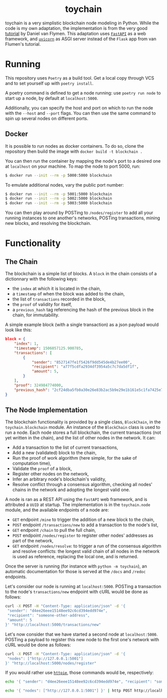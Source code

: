 <h1 align="center">
  <b>toychain</b>
</h1>

toychain is a very simplistic blockchain node modeling in Python.
While the code is my own adaptation, the implementation is from the very good [tutorial][tutorial_link] by Daniel van Flymen.
This adaptation uses [`FastAPI`][fastapi_link] as a web framework, and [`uvicorn`][uvicorn_link] as ASGI server instead of the `Flask` app from van Flumen's tutorial.

# Running

This repository uses `Poetry` as a build tool.
Get a local copy through VCS and to set yourself up with `poetry install`.

A poetry command is defined to get a node running: use `poetry run node` to start up a node, by default at `localhost:5000`.

Additionally, you can specify the host and port on which to run the node with the `--host` and `--port` flags.
You can then use the same command to spin up several nodes on different ports.

## Docker

It is possible to run nodes as docker containers.
To do so, clone the repository then build the image with `docker build -t blockchain .`

You can then run the container by mapping the node's port to a desired one at `localhost` on your machine.
To map the node to port 5000, run:
```bash
$ docker run --init --rm -p 5000:5000 blockchain
```

To emulate additional nodes, vary the public port number:
```bash
$ docker run --init --rm -p 5001:5000 blockchain
$ docker run --init --rm -p 5002:5000 blockchain
$ docker run --init --rm -p 5003:5000 blockchain
```

You can then play around by POSTing to `/nodes/register` to add all your running instances to one another's networks, POSTing transactions, mining new blocks, and resolving the blockchain.

# Functionality

## The Chain

The blockchain is a simple list of blocks.
A `block` in the chain consists of a dictionnary with the following keys:
- the `index` at which it is located in the chain,
- a `timestamp` of when the block was added to the chain,
- the list of `transactions` recorded in the block,
- the `proof` of validity for itself,
- a `previous_hash` tag referencing the hash of the previous block in the chain, for immutability.

A simple example block (with a single transaction) as a json payload would look like this:
```json
block = {
    "index": 1,
    "timestamp": 1506057125.900785,
    "transactions": [
        {
            "sender": "8527147fe1f5426f9dd545de4b27ee00",
            "recipient": "a77f5cdfa2934df3954a5c7c7da5df1f",
            "amount": 5,
        }
    ],
    "proof": 324984774000,
    "previous_hash": "2cf24dba5fb0a30e26e83b2ac5b9e29e1b161e5c1fa7425e73043362938b9824"
}
```

## The Node Implementation

The blockchain functionality is provided by a single class, `BlockChain`, in the `toychain.blockchain` module.
An instance of the `BlockChain` class is used to run a node.
Each node stores a full blockchain, the current transactions (not yet written in the chain), and the list of other nodes in the network.
It can:
- Add a transaction to the list of current transactions,
- Add a new (validated) block to the chain,
- Run the proof of work algorithm (here simple, for the sake of computation time),
- Validate the `proof` of a block,
- Register other nodes on the network,
- Infer an arbitrary node's blockchain's validity,
- Resolve conflict through a consensus algorithm, checking all nodes' chains in the network and adopting the longest valid one.

A node is ran as a REST API using the `FastAPI` web framework, and is attributed a `UUID` at startup.
The implementation is in the `toychain.node` module, and the available endpoints of a node are:
- `GET` endpoint `/mine` to trigger the addition of a new block to the chain,
- `POST` endpoint `/transactions/new` to add a transaction to the node's list,
- `GET` endpoint `/chain` to pull the full chain,
- `POST` endpoint `/nodes/register` to register other nodes' addresses as part of the network,
- `GET` endpoint `/nodes/resolve`: to trigger a run of the consensus algorithm and resolve conflicts: the longest valid chain of all nodes in the network is used as reference, replacing the local one, and is returned.

Once the server is running (for instance with `python -m toychain`), an automatic documentation for those is served at the `/docs` and `/redoc` endpoints.

Let's consider our node is running at `localhost:5000`.
POSTing a transaction to the node's `transactions/new` endpoint with cURL would be done as follows:
```bash
curl -X POST -H "Content-Type: application/json" -d '{
 "sender": "d4ee26eee15148ee92c6cd394edd974e",
 "recipient": "someone-other-address",
 "amount": 5
}' "http://localhost:5000/transactions/new"
```

Let's now consider that we have started a second node at `localhost:5000`.
POSTing a payload to register this new node to the first one's network with cURL would be done as follows:
```bash
curl -X POST -H "Content-Type: application/json" -d '{
 "nodes": ["http://127.0.0.1:5001"]
}' "http://localhost:5000/nodes/register"
```

If you would rather use [`httpie`][httpie_link], those commands would be, respectively: 
```bash
echo '{ "sender": "d4ee26eee15148ee92c6cd394edd974e", "recipient": "someone-other-address", "amount": 5 }' | http POST http://localhost:5000/transactions/new
```
```bash
echo '{ "nodes": ["http://127.0.0.1:5001"] }' | http POST http://localhost:5000/nodes/register
```

[fastapi_link]: https://fastapi.tiangolo.com/
[httpie_link]: https://httpie.org/
[tutorial_link]: https://hackernoon.com/learn-blockchains-by-building-one-117428612f46
[uvicorn_link]: https://www.uvicorn.org/